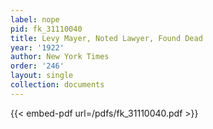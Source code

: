 ```yaml
---
label: nope
pid: fk_31110040
title: Levy Mayer, Noted Lawyer, Found Dead
year: '1922'
author: New York Times
order: '246'
layout: single
collection: documents
---
```



{{< embed-pdf url=/pdfs/fk_31110040.pdf >}}